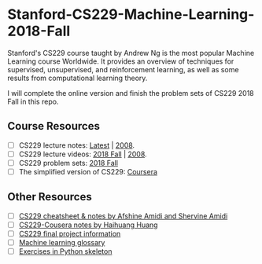 # Stanford-CS229-Machine-Learning-2018-Fall

Stanford's CS229 course taught by Andrew Ng is the most popular Machine Learning course Worldwide. It provides an overview of techniques for supervised, unsupervised, and reinforcement learning, as well as some results from computational learning theory. 

I will complete the online version and finish the problem sets of CS229 2018 Fall in this repo.

## Course Resources

- [ ] CS229 lecture notes: [Latest](http://cs229.stanford.edu/syllabus.html) | [2008](https://see.stanford.edu/course/cs229).
- [ ] CS229 lecture videos: [2018 Fall](https://www.youtube.com/playlist?list=PLoROMvodv4rMiGQp3WXShtMGgzqpfVfbU) | [2008](https://www.youtube.com/watch?v=UzxYlbK2c7E&list=PLA89DCFA6ADACE599).
- [ ] CS229 problem sets: [2018 Fall](https://github.com/maxim5/cs229-2018-autumn/tree/main/problem-sets)
- [ ] The simplified version of CS229: [Coursera](https://www.coursera.org/learn/machine-learning)

## Other Resources
- [ ] [CS229 cheatsheet & notes by Afshine Amidi and Shervine Amidi](https://stanford.edu/~shervine/teaching/cs-229/)
- [ ] [CS229-Cousera notes by Haihuang Huang](https://github.com/fengdu78/Coursera-ML-AndrewNg-Notes)
- [ ] [CS229 final project information](http://cs229.stanford.edu/projects.html) 
- [ ] [Machine learning glossary](https://ml-cheatsheet.readthedocs.io/en/latest/)
- [ ] [Exercises in Python skeleton](https://www.johnwittenauer.net/machine-learning-exercises-in-python-part-1/)
